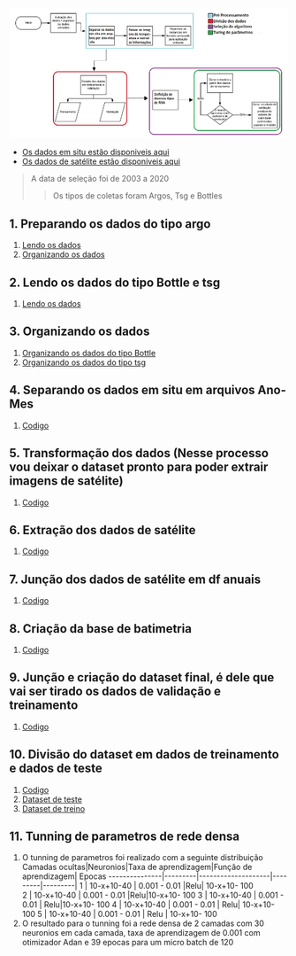 ![Pipeline dos dados](https://github.com/Antonio-Borges-Rufino/Projeto_Salinidade/blob/main/Nova%20pasta/pipeline.jpg)
* [Os dados em situ estão disponiveis aqui](http://www.coriolis.eu.org/Data-Products/Data-Delivery/Data-selection)
* [Os dados de satélite estão disponiveis aqui](https://podaac.jpl.nasa.gov/dataset/MUR-JPL-L4-GLOB-v4.1)
>A data de seleção foi de 2003 a 2020 
>>Os tipos de coletas foram Argos, Tsg e Bottles

## 1. Preparando os dados do tipo argo
  1. [Lendo os dados](https://github.com/Antonio-Borges-Rufino/Projeto_Salinidade/blob/main/Nova%20pasta/1.%20Preparando%20dados%20em%20Situ/Passo%201.%20(Argo).ipynb)
  2. [Organizando os dados](https://github.com/Antonio-Borges-Rufino/Projeto_Salinidade/blob/main/Nova%20pasta/1.%20Preparando%20dados%20em%20Situ/Passo%202.%20(Argo).ipynb)
## 2. Lendo os dados do tipo Bottle e tsg
  1. [Lendo os dados](https://github.com/Antonio-Borges-Rufino/Projeto_Salinidade/blob/main/Nova%20pasta/1.%20Preparando%20dados%20em%20Situ/Passo%201.%20(Bottles_TSG).ipynb)
## 3. Organizando os dados 
  1. [Organizando os dados do tipo Bottle](https://github.com/Antonio-Borges-Rufino/Projeto_Salinidade/blob/main/Nova%20pasta/1.%20Preparando%20dados%20em%20Situ/Passo%202.%20(Bottles).ipynb)
  2. [Organizando os dados do tipo tsg](https://github.com/Antonio-Borges-Rufino/Projeto_Salinidade/blob/main/Nova%20pasta/1.%20Preparando%20dados%20em%20Situ/Passo%202.%20(tsg).ipynb)
## 4. Separando os dados em situ em arquivos Ano-Mes
  1. [Codigo](https://github.com/Antonio-Borges-Rufino/Projeto_Salinidade/blob/main/Nova%20pasta/Separacao_ano_mes.ipynb)
## 5. Transformação dos dados (Nesse processo vou deixar o dataset pronto para poder extrair imagens de satélite)
  1. [Codigo](https://github.com/Antonio-Borges-Rufino/Projeto_Salinidade/blob/main/Nova%20pasta/Tranformacao.ipynb)
## 6. Extração dos dados de satélite
  1. [Codigo](https://github.com/Antonio-Borges-Rufino/Projeto_Salinidade/blob/main/Nova%20pasta/Extra%C3%A7%C3%A3o.ipynb)
## 7. Junção dos dados de satélite em df anuais
  1. [Codigo](https://github.com/Antonio-Borges-Rufino/Projeto_Salinidade/blob/main/Nova%20pasta/juncao.ipynb)
## 8. Criação da base de batimetria
  1. [Codigo](https://github.com/Antonio-Borges-Rufino/Projeto_Salinidade/blob/main/Nova%20pasta/rasterBatimetria.ipynb)
## 9. Junção e criação do dataset final, é dele que vai ser tirado os dados de validação e treinamento
  1. [Codigo](https://github.com/Antonio-Borges-Rufino/Projeto_Salinidade/blob/main/Nova%20pasta/dataSetFinal.ipynb) 
## 10. Divisão do dataset em dados de treinamento e dados de teste
  1. [Codigo](https://github.com/Antonio-Borges-Rufino/Projeto_Salinidade/blob/main/Nova%20pasta/divisaoNormalizacao.ipynb)
  2. [Dataset de teste](https://drive.google.com/file/d/1-9WllvpwlAM9IOit5eoBvNk1G7pXqZf-/view?usp=sharing)
  3. [Dataset de treino](https://drive.google.com/file/d/1-3ZdBaUFueaxyLsxLu_F4m3AfFkQfuYu/view?usp=sharing)
## 11. Tunning de parametros de rede densa
  1. O tunning de parametros foi realizado com a seguinte distribuição
Camadas ocultas|Neuronios|Taxa de aprendizagem|Função de aprendizagem| Epocas
---------------|---------|--------------------|---------|---------|
        1      |  10-x+10-40   | 0.001 - 0.01       |Relu| 10-x+10- 100      
        2      |  10-x+10-40    | 0.001 - 0.01       |Relu|10-x+10- 100
        3      |  10-x+10-40    | 0.001 - 0.01       | Relu|10-x+10- 100
        4      |  10-x+10-40    | 0.001 - 0.01       | Relu| 10-x+10- 100
        5      |  10-x+10-40    | 0.001 - 0.01       | Relu | 10-x+10- 100
  2. O resultado para o tunning foi a rede densa de 2 camadas com 30 neuronios em cada camada, taxa de aprendizagem de 0.001 com otimizador Adan e 39 epocas para um micro batch de 120
